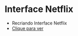 # Interface Netflix
 - Recriando Interface Netflix <br>
 - [Clique para ver](https://rodriwho.github.io/interface-netflix/index.html)
